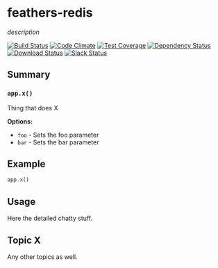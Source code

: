 # feathers-redis
*description*

[![Build Status](https://travis-ci.org/feathersjs/feathers-redis.png?branch=master)](https://travis-ci.org/feathersjs/feathers-redis)
[![Code Climate](https://codeclimate.com/github/feathersjs/feathers-redis/badges/gpa.svg)](https://codeclimate.com/github/feathersjs/feathers-redis)
[![Test Coverage](https://codeclimate.com/github/feathersjs/feathers-redis/badges/coverage.svg)](https://codeclimate.com/github/feathersjs/feathers-redis/coverage)
[![Dependency Status](https://img.shields.io/david/feathersjs/feathers-redis.svg?style=flat-square)](https://david-dm.org/feathersjs/feathers-redis)
[![Download Status](https://img.shields.io/npm/dm/feathers-redis.svg?style=flat-square)](https://www.npmjs.com/package/feathers-redis)
[![Slack Status](http://slack.feathersjs.com/badge.svg)](http://slack.feathersjs.com)


## Summary

### `app.x()`

Thing that does X

__Options:__

- `foo` - Sets the foo parameter
- `bar` - Sets the bar parameter

## Example

```js
app.x()
```

## Usage

Here the detailed chatty stuff.

## Topic X

Any other topics as well.